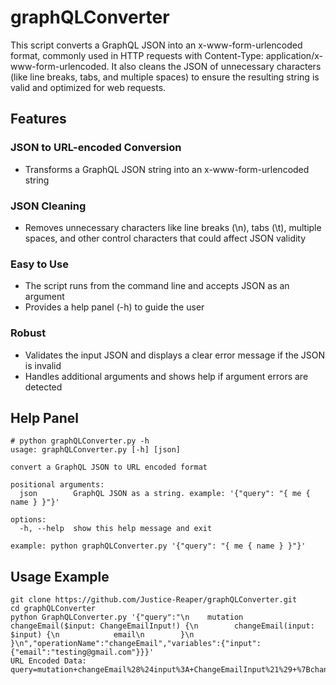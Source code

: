 # graphQLConverter

This script converts a GraphQL JSON into an x-www-form-urlencoded format, commonly used in HTTP requests with Content-Type: application/x-www-form-urlencoded. It also cleans the JSON of unnecessary characters (like line breaks, tabs, and multiple spaces) to ensure the resulting string is valid and optimized for web requests.

## Features

### JSON to URL-encoded Conversion
   - Transforms a GraphQL JSON string into an x-www-form-urlencoded string

### JSON Cleaning
   - Removes unnecessary characters like line breaks (\n), tabs (\t), multiple spaces, and other control characters that could affect JSON validity

### Easy to Use
   - The script runs from the command line and accepts JSON as an argument
   - Provides a help panel (-h) to guide the user

### Robust
   - Validates the input JSON and displays a clear error message if the JSON is invalid
   - Handles additional arguments and shows help if argument errors are detected

## Help Panel

```
# python graphQLConverter.py -h
usage: graphQLConverter.py [-h] [json]

convert a GraphQL JSON to URL encoded format

positional arguments:
  json        GraphQL JSON as a string. example: '{"query": "{ me { name } }"}'

options:
  -h, --help  show this help message and exit

example: python graphQLConverter.py '{"query": "{ me { name } }"}'
```

## Usage Example

```
git clone https://github.com/Justice-Reaper/graphQLConverter.git
cd graphQLConverter
python GraphQLConverter.py '{"query":"\n    mutation changeEmail($input: ChangeEmailInput!) {\n        changeEmail(input: $input) {\n            email\n        }\n    }\n","operationName":"changeEmail","variables":{"input":{"email":"testing@gmail.com"}}}'
URL Encoded Data:
query=mutation+changeEmail%28%24input%3A+ChangeEmailInput%21%29+%7BchangeEmail%28input%3A+%24input%29+%7Bemail%7D%7D&operationName=changeEmail&variables=%7B%22input%22%3A+%7B%22email%22%3A+%22testing%40gmail.com%22%7D%7D
```
